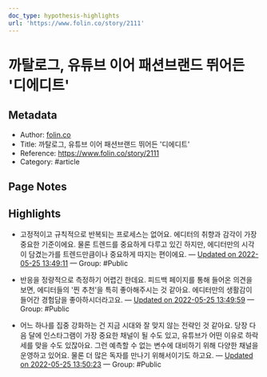 ```yaml
---
doc_type: hypothesis-highlights
url: 'https://www.folin.co/story/2111'
---
```


# 까탈로그, 유튜브 이어 패션브랜드 뛰어든 '디에디트'

## Metadata
- Author: [folin.co]()
- Title: 까탈로그, 유튜브 이어 패션브랜드 뛰어든 '디에디트'
- Reference: https://www.folin.co/story/2111
- Category: #article

## Page Notes
## Highlights
- 고정적이고 규칙적으로 반복되는 프로세스는 없어요. 에디터의 취향과 감각이 가장 중요한 기준이에요. 물론 트렌드를 중요하게 다루고 있긴 하지만, 에디터만의 시각이 담겼는가를 트렌드만큼이나 중요하게 따지는 편이에요. — [Updated on 2022-05-25 13:49:11](https://hyp.is/BOJUWtvmEeyWd1NYTq6Y5Q/www.folin.co/story/2111) — Group: #Public

- 반응을 정량적으로 측정하기 어렵긴 한데요. 피드백 페이지를 통해 들어온 의견을 보면, 에디터들의 '찐 추천'을 특히 좋아해주시는 것 같아요. 에디터만의 생활감이 들어간 경험담을 좋아하시더라고요. — [Updated on 2022-05-25 13:49:59](https://hyp.is/IetYqNvmEeyaUYve4e4KQw/www.folin.co/story/2111) — Group: #Public

- 어느 하나를 집중 강화하는 건 지금 시대와 잘 맞지 않는 전략인 것 같아요. 당장 다음 달에 인스타그램이 가장 중요한 채널이 될 수도 있고, 유튜브가 어떤 이유로 하락세를 맞을 수도 있잖아요. 그런 예측할 수 없는 변수에 대비하기 위해 다양한 채널을 운영하고 있어요. 물론 더 많은 독자를 만나기 위해서이기도 하고요. — [Updated on 2022-05-25 13:50:23](https://hyp.is/MEAl-tvmEeyy7C_9DuacNg/www.folin.co/story/2111) — Group: #Public



